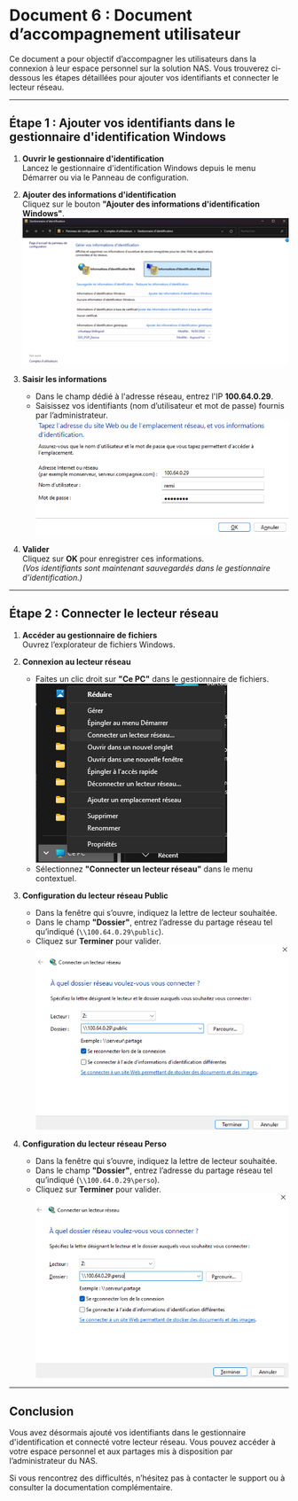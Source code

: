 # Document 6 : Document d’accompagnement utilisateur

Ce document a pour objectif d’accompagner les utilisateurs dans la connexion à leur espace personnel sur la solution NAS. Vous trouverez ci-dessous les étapes détaillées pour ajouter vos identifiants et connecter le lecteur réseau.

---

## Étape 1 : Ajouter vos identifiants dans le gestionnaire d'identification Windows

1. **Ouvrir le gestionnaire d'identification**  
   Lancez le gestionnaire d'identification Windows depuis le menu Démarrer ou via le Panneau de configuration.

2. **Ajouter des informations d'identification**  
   Cliquez sur le bouton **"Ajouter des informations d'identification Windows"**.  
   ![Ajouter des informations d'identification Windows](image10.png)

3. **Saisir les informations**  
   - Dans le champ dédié à l'adresse réseau, entrez l'IP **100.64.0.29**.  
   - Saisissez vos identifiants (nom d’utilisateur et mot de passe) fournis par l’administrateur.  
   ![Saisie des identifiants](image11.png)

4. **Valider**  
   Cliquez sur **OK** pour enregistrer ces informations.  
   *(Vos identifiants sont maintenant sauvegardés dans le gestionnaire d'identification.)*

---

## Étape 2 : Connecter le lecteur réseau

1. **Accéder au gestionnaire de fichiers**  
   Ouvrez l’explorateur de fichiers Windows.

2. **Connexion au lecteur réseau**  
   - Faites un clic droit sur **"Ce PC"** dans le gestionnaire de fichiers.  
     ![Clic droit sur "Ce PC"](image12.png)
   - Sélectionnez **"Connecter un lecteur réseau"** dans le menu contextuel.

3. **Configuration du lecteur réseau Public**  
   - Dans la fenêtre qui s’ouvre, indiquez la lettre de lecteur souhaitée.  
   - Dans le champ **"Dossier"**, entrez l’adresse du partage réseau tel qu’indiqué (`\\100.64.0.29\public`).  
   - Cliquez sur **Terminer** pour valider.  
   ![Configuration du lecteur réseau](image13.png)

4. **Configuration du lecteur réseau Perso**  
   - Dans la fenêtre qui s’ouvre, indiquez la lettre de lecteur souhaitée.  
   - Dans le champ **"Dossier"**, entrez l’adresse du partage réseau tel qu’indiqué (`\\100.64.0.29\perso`).  
   - Cliquez sur **Terminer** pour valider.    
   ![Confirmation de connexion au lecteur réseau](image14.png)

---

## Conclusion

Vous avez désormais ajouté vos identifiants dans le gestionnaire d'identification et connecté votre lecteur réseau. Vous pouvez accéder à votre espace personnel et aux partages mis à disposition par l’administrateur du NAS.

Si vous rencontrez des difficultés, n’hésitez pas à contacter le support ou à consulter la documentation complémentaire.
